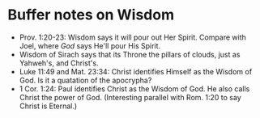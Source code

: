 # Buffer notes on Wisdom

+ Prov. 1:20-23: Wisdom says it will pour out Her Spirit. Compare with Joel,
    where _God_ says He'll pour His Spirit.
+ Wisdom of Sirach says that its Throne the pillars of clouds, just as Yahweh's,
    and Christ's.
+ Luke 11:49 and Mat. 23:34: Christ identifies Himself as the Wisdom of God. Is
    it a quatation of the apocrypha?
+ 1 Cor. 1:24: Paul identifies Christ as the Wisdom of God. He also calls Christ
    the power of God. (Interesting parallel with Rom. 1:20 to say Christ is
    Eternal.)
